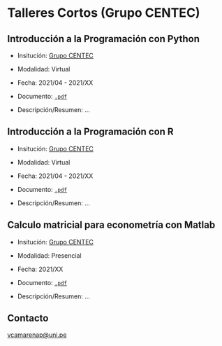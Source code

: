 # Talleres Cortos (Grupo CENTEC)



## Introducción a la Programación con Python

   - Insitución: [Grupo CENTEC](https://www.facebook.com/grupocentec)
   
   - Modalidad: Virtual
   
   - Fecha: 2021/04 - 2021/XX
   
   - Documento: [`.pdf`](../main/03/gem2017.pdf)
   
   - Descripción/Resumen: ...


## Introducción a la Programación con R

   - Insitución: [Grupo CENTEC](https://www.facebook.com/grupocentec)
   
   - Modalidad: Virtual
   
   - Fecha: 2021/04 - 2021/XX
   
   - Documento: [`.pdf`](../main/03/gem2017.pdf)
   
   - Descripción/Resumen: ...


## Calculo matricial para econometría con Matlab

   - Insitución: [Grupo CENTEC](https://www.facebook.com/grupocentec)
   
   - Modalidad: Presencial
   
   - Fecha: 2021/XX
   
   - Documento: [`.pdf`](../main/03/gem2017.pdf)
   
   - Descripción/Resumen: ...

## Contacto

vcamarenap@uni.pe
